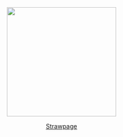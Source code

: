 <div align="center"> <img src="https://64.media.tumblr.com/5d6a9b50976263dc29a0f52af63e9e6d/831f61b07b1481d2-d0/s1280x1920/515c42629b82fb66991cacb3e0eaae47b118fe43.gifv" width="250"> </div> <div align="center">   
 
 [Strawpage](https://radionews.straw.page/)

 
 ‎ ‎ 




